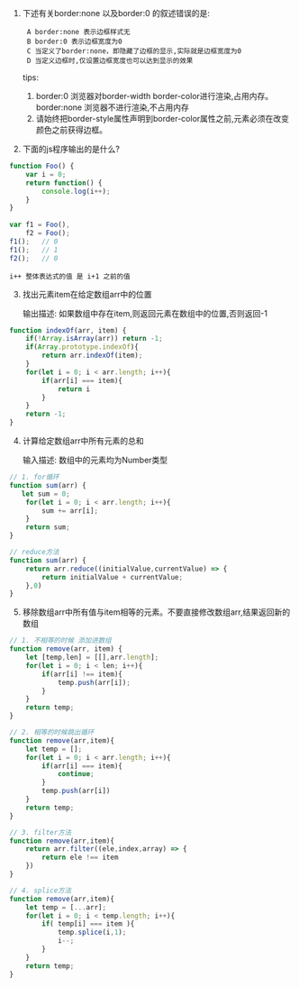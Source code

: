 1. 下述有关border:none 以及border:0 的叙述错误的是:

        A border:none 表示边框样式无
        B border:0 表示边框宽度为0
        C 当定义了border:none，即隐藏了边框的显示,实际就是边框宽度为0
        D 当定义边框时,仅设置边框宽度也可以达到显示的效果
        
   tips:
    1. border:0 浏览器对border-width border-color进行渲染,占用内存。
        border:none 浏览器不进行渲染,不占用内存
    2. 请始终把border-style属性声明到border-color属性之前,元素必须在改变颜色之前获得边框。
    
2. 下面的js程序输出的是什么?
```js
function Foo() {
    var i = 0;
    return function() {
        console.log(i++);
    }
}
 
var f1 = Foo(),
    f2 = Foo();
f1();   // 0
f1();   // 1
f2();   // 0
``` 
    i++ 整体表达式的值 是 i+1 之前的值
    
3. 找出元素item在给定数组arr中的位置
    
   输出描述: 如果数组中存在item,则返回元素在数组中的位置,否则返回-1
```js
function indexOf(arr, item) {
    if(!Array.isArray(arr)) return -1;
    if(Array.prototype.indexOf){
        return arr.indexOf(item);
    }
    for(let i = 0; i < arr.length; i++){
        if(arr[i] === item){
            return i
        }
    }
    return -1;
}
```

4. 计算给定数组arr中所有元素的总和
    
    输入描述: 数组中的元素均为Number类型
```js
// 1. for循环
function sum(arr) {
   let sum = 0;
    for(let i = 0; i < arr.length; i++){
        sum += arr[i];        
    }
    return sum;
}

// reduce方法
function sum(arr) {
    return arr.reduce((initialValue,currentValue) => {
        return initialValue + currentValue;
    },0)
}
```

5. 移除数组arr中所有值与item相等的元素。不要直接修改数组arr,结果返回新的数组
```js
// 1. 不相等的时候 添加进数组
function remove(arr, item) {
    let [temp,len] = [[],arr.length];
    for(let i = 0; i < len; i++){
        if(arr[i] !== item){
            temp.push(arr[i]);
        }
    }
    return temp;
}

// 2. 相等的时候跳出循环
function remove(arr,item){
    let temp = [];
    for(let i = 0; i < arr.length; i++){
        if(arr[i] === item){
            continue;
        }
        temp.push(arr[i])
    }
    return temp;
}

// 3. filter方法
function remove(arr,item){
    return arr.filter((ele,index,array) => {
        return ele !== item
    })
}

// 4. splice方法
function remove(arr,item){
    let temp = [...arr];
    for(let i = 0; i < temp.length; i++){
        if( temp[i] === item ){
            temp.splice(i,1);
            i--;
        }
    }
    return temp;
}
```